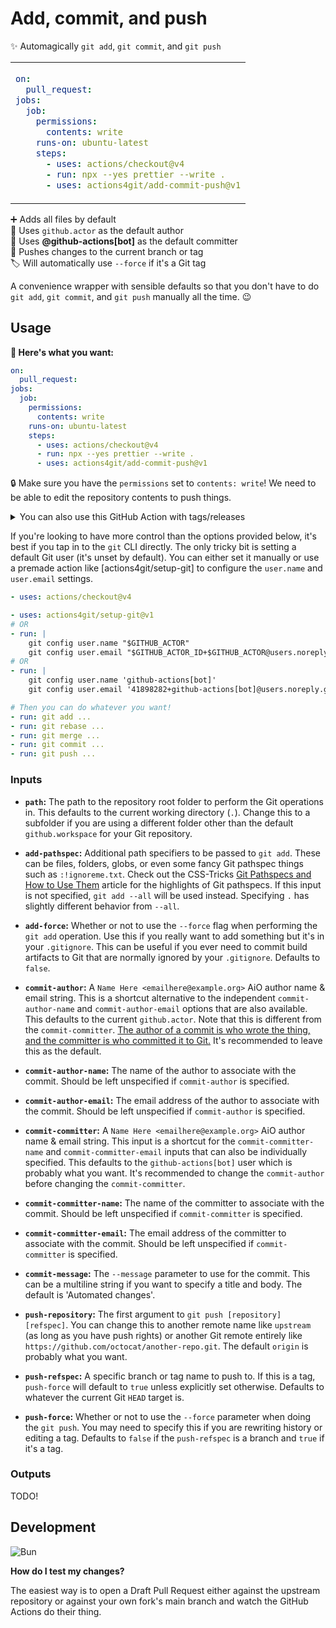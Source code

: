 # Add, commit, and push

✨ Automagically `git add`, `git commit`, and `git push`

<table align=center><td>

```yml
on:
  pull_request:
jobs:
  job:
    permissions:
      contents: write
    runs-on: ubuntu-latest
    steps:
      - uses: actions/checkout@v4
      - run: npx --yes prettier --write .
      - uses: actions4git/add-commit-push@v1
```

</table>

➕ Adds all files by default \
👨 Uses `github.actor` as the default author \
🤖 Uses <b>@github-actions\[bot\]</b> as the default committer \
🔼 Pushes changes to the current branch or tag \
🏷️ Will automatically use `--force` if it's a Git tag

A convenience wrapper with sensible defaults so that you don't have to do
`git add`, `git commit`, and `git push` manually all the time. 😉

## Usage

**🚀 Here's what you want:**

```yml
on:
  pull_request:
jobs:
  job:
    permissions:
      contents: write
    runs-on: ubuntu-latest
    steps:
      - uses: actions/checkout@v4
      - run: npx --yes prettier --write .
      - uses: actions4git/add-commit-push@v1
```

🔒 Make sure you have the `permissions` set to `contents: write`! We need to be
able to edit the repository contents to push things.

<details><summary>You can also use this GitHub Action with tags/releases</summary>

```yml
on:
  release:
    types: released
jobs:
  job:
    permissions:
      contents: write
    runs-on: ubuntu-latest
    steps:
      - uses: actions/checkout@v4
      - run: echo "$TAG" > VERSION.txt
        env:
          TAG: ${{ github.event.release.tag_name }}
      - uses: actions4git/add-commit-push@v1
```

</details>

If you're looking to have more control than the options provided below, it's
best if you tap in to the `git` CLI directly. The only tricky bit is setting a
default Git user (it's unset by default). You can either set it manually or use
a premade action like [actions4git/setup-git] to configure the `user.name` and
`user.email` settings.

```yml
- uses: actions/checkout@v4

- uses: actions4git/setup-git@v1
# OR
- run: |
    git config user.name "$GITHUB_ACTOR"
    git config user.email "$GITHUB_ACTOR_ID+$GITHUB_ACTOR@users.noreply.github.com"
# OR
- run: |
    git config user.name 'github-actions[bot]'
    git config user.email '41898282+github-actions[bot]@users.noreply.github.com'

# Then you can do whatever you want!
- run: git add ...
- run: git rebase ...
- run: git merge ...
- run: git commit ...
- run: git push ...
```

### Inputs

- **`path`:** The path to the repository root folder to perform the Git
  operations in. This defaults to the current working directory (`.`). Change
  this to a subfolder if you are using a different folder other than the default
  `github.workspace` for your Git repository.

- **`add-pathspec`:** Additional path specifiers to be passed to `git add`.
  These can be files, folders, globs, or even some fancy Git pathspec things
  such as `:!ignoreme.txt`. Check out the CSS-Tricks [Git Pathspecs and How to
  Use Them] article for the highlights of Git pathspecs. If this input is not
  specified, `git add --all` will be used instead. Specifying `.` has slightly
  different behavior from `--all`.

- **`add-force`:** Whether or not to use the `--force` flag when performing the
  `git add` operation. Use this if you really want to add something but it's in
  your `.gitignore`. This can be useful if you ever need to commit build
  artifacts to Git that are normally ignored by your `.gitignore`. Defaults to
  `false`.

- **`commit-author`:** A `Name Here <emailhere@example.org>` AiO author name &
  email string. This is a shortcut alternative to the independent
  `commit-author-name` and `commit-author-email` options that are also
  available. This defaults to the current `github.actor`. Note that this is
  different from the `commit-committer`. [The author of a commit is who wrote
  the thing, and the committer is who committed it to Git.] It's recommended to
  leave this as the default.

- **`commit-author-name`:** The name of the author to associate with the commit.
  Should be left unspecified if `commit-author` is specified.

- **`commit-author-email`:** The email address of the author to associate with
  the commit. Should be left unspecified if `commit-author` is specified.

- **`commit-committer`:** A `Name Here <emailhere@example.org>` AiO author name
  & email string. This input is a shortcut for the `commit-committer-name` and
  `commit-committer-email` inputs that can also be individually specified. This
  defaults to the `github-actions[bot]` user which is probably what you want.
  It's recommended to change the `commit-author` before changing the
  `commit-committer`.

- **`commit-committer-name`:** The name of the committer to associate with the
  commit. Should be left unspecified if `commit-committer` is specified.

- **`commit-committer-email`:** The email address of the committer to associate
  with the commit. Should be left unspecified if `commit-committer` is
  specified.

- **`commit-message`:** The `--message` parameter to use for the commit. This
  can be a multiline string if you want to specify a title and body. The default
  is 'Automated changes'.

- **`push-repository`:** The first argument to
  `git push [repository] [refspec]`. You can change this to another remote name
  like `upstream` (as long as you have push rights) or another Git remote
  entirely like `https://github.com/octocat/another-repo.git`. The default
  `origin` is probably what you want.

- **`push-refspec`:** A specific branch or tag name to push to. If this is a
  tag, `push-force` will default to `true` unless explicitly set otherwise.
  Defaults to whatever the current Git `HEAD` target is.

- **`push-force`:** Whether or not to use the `--force` parameter when doing the
  `git push`. You may need to specify this if you are rewriting history or
  editing a tag. Defaults to `false` if the `push-refspec` is a branch and
  `true` if it's a tag.

### Outputs

TODO!

## Development

![Bun](https://img.shields.io/static/v1?style=for-the-badge&message=Bun&color=000000&logo=Bun&logoColor=FFFFFF&label=)

**How do I test my changes?**

The easiest way is to open a Draft Pull Request either against the upstream
repository or against your own fork's main branch and watch the GitHub Actions
do their thing.

<!-- prettier-ignore-start -->
[Git Pathspecs and How to Use Them]: https://css-tricks.com/git-pathspecs-and-how-to-use-them/
[The author of a commit is who wrote the thing, and the committer is who committed it to Git.]: https://stackoverflow.com/questions/18750808/difference-between-author-and-committer-in-git
<!-- prettier-ignore-end -->
